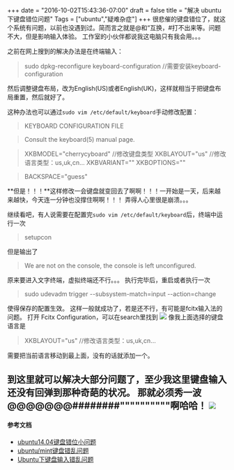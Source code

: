 +++
date = "2016-10-02T15:43:36-07:00"
draft = false
title = "解决 ubuntu 下键盘错位问题"
Tags = ["ubuntu","疑难杂症"]
+++
很悲催的键盘错位了，就这个系统有问题，以前也没遇到过。简而言之就是@和“互换，#打不出来等。问题不大，但是影响输入体验。
工作室的小伙伴都说我这电脑只有我会用。。。

之前在网上搜到的解决办法是在终端输入：
>sudo dpkg-reconfigure keyboard-configuration
//需要安装keyboard-configuration

然后调整键盘布局，改为English(US)或者English(UK)，这样就相当于把键盘布局重置，然后就好了。

这种办法也可以通过`sudo vim /etc/default/keyboard`手动修改配置：
> KEYBOARD CONFIGURATION FILE

> Consult the keyboard(5) manual page.

> XKBMODEL="cherrycyboard" //修改键盘类型
XKBLAYOUT="us" //修改语言类型：us,uk,cn...
XKBVARIANT=""
XKBOPTIONS=""

> BACKSPACE="guess"

**但是！！！**这样修改一会键盘就变回去了啊啊！！！一开始是一天，后来越来越快，今天连一分钟也没撑住啊啊！！！
弄得人心里很是崩溃。。。

继续看吧，有人说需要在配置完`sudo vim /etc/default/keyboard`后，终端中运行一次
>setupcon

但是输出了

>We are not on the console, the console is left unconfigured.

原来要进入文字终端，虚拟终端还不行。。。
执行完毕后，重启或者执行一次
>sudo udevadm trigger --subsystem-match=input --action=change

使得保存的配置生效。
这样一般就成功了，若是还不行，有可能是fcitx输入法的问题。
打开 Fcitx Configuration，可以在search里找到
![ ](http://7xswbj.com1.z0.glb.clouddn.com/%20FcitxConfiguration.png  " FcitxConfiguration")
像我上面选择的键盘语言是
>XKBLAYOUT="us" //修改语言类型：us,uk,cn...

需要把当前语言移动到最上面，没有的话就添加一个。

到这里就可以解决大部分问题了，至少我这里键盘输入还没有回弹到那种奇葩的状况。
那就必须秀一波@@@@@@@########""""""""""啊哈哈！
![ ](http://7xswbj.com1.z0.glb.clouddn.com/runningchicken.jpg  "runingchicken")
---
#### 参考文档
 - [ubuntu14.04键盘错位小问题](http://www.linuxdiyf.com/linux/16832.html) 
 - [ubuntu/mint键盘错乱问题](http://www.linuxdiyf.com/linux/17450.html)
 - [Ubuntu下键盘输入错乱问题](http://blog.csdn.net/cc7756789w/article/details/50661992)  